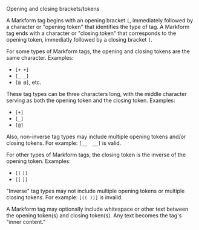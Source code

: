 Opening and closing brackets/tokens

A Markform tag begins with an opening bracket `[`, immediately followed by a character or "opening token" that identifies the type of tag. A Markform tag ends with a character or "closing token" that corresponds to the opening token, immediatly followed by a closing bracket `]`.

For some types of Markform tags, the opening and closing tokens are the same character. Examples:
- `[+ +]`
- `[_ _]`
- `[@ @]`, etc. 

These tag types can be three characters long, with the middle character serving as both the opening token and the closing token. Examples:
  - `[+]`
  - `[_]`
  - `[@]`

Also, non-inverse tag types may include multiple opening tokens and/or closing tokens. For example: `[__  __]` is valid.

For other types of Markform tags, the closing token is the inverse of the opening token. Examples:
- `[(` `)]`
- `[[` `]]`

"Inverse" tag types may not include multiple opening tokens or multiple closing tokens. For example: `[(( ))]` is invalid.

A Markform tag may optionally include whitespace or other text between the opening token(s) and closing token(s). Any text becomes the tag's "inner content."
